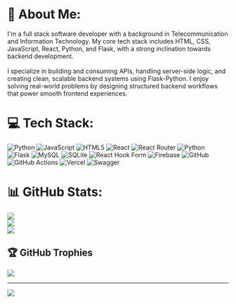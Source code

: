# 💫 About Me:
I'm a full stack software developer with a background in Telecommunication and Information Technology. My core tech stack includes HTML, CSS, JavaScript, React, Python, and Flask, with a strong inclination towards backend development.<br><br>I specialize in building and consuming APIs, handling server-side logic, and creating clean, scalable backend systems using Flask-Python. I enjoy solving real-world problems by designing structured backend workflows that power smooth frontend experiences.


# 💻 Tech Stack:
![Python](https://img.shields.io/badge/python-3670A0?style=for-the-badge&logo=python&logoColor=ffdd54) ![JavaScript](https://img.shields.io/badge/javascript-%23323330.svg?style=for-the-badge&logo=javascript&logoColor=%23F7DF1E) ![HTML5](https://img.shields.io/badge/html5-%23E34F26.svg?style=for-the-badge&logo=html5&logoColor=white) ![React](https://img.shields.io/badge/react-%2320232a.svg?style=for-the-badge&logo=react&logoColor=%2361DAFB) ![React Router](https://img.shields.io/badge/React_Router-CA4245?style=for-the-badge&logo=react-router&logoColor=white) ![Python](https://img.shields.io/badge/python-3670A0?style=for-the-badge&logo=python&logoColor=ffdd54) ![Flask](https://img.shields.io/badge/flask-%23000.svg?style=for-the-badge&logo=flask&logoColor=white) ![MySQL](https://img.shields.io/badge/mysql-4479A1.svg?style=for-the-badge&logo=mysql&logoColor=white) ![SQLite](https://img.shields.io/badge/sqlite-%2307405e.svg?style=for-the-badge&logo=sqlite&logoColor=white) ![React Hook Form](https://img.shields.io/badge/React%20Hook%20Form-%23EC5990.svg?style=for-the-badge&logo=reacthookform&logoColor=white) ![Firebase](https://img.shields.io/badge/firebase-%23039BE5.svg?style=for-the-badge&logo=firebase) ![GitHub](https://img.shields.io/badge/github-%23121011.svg?style=for-the-badge&logo=github&logoColor=white) ![GitHub Actions](https://img.shields.io/badge/github%20actions-%232671E5.svg?style=for-the-badge&logo=githubactions&logoColor=white) ![Vercel](https://img.shields.io/badge/vercel-%23000000.svg?style=for-the-badge&logo=vercel&logoColor=white) ![Swagger](https://img.shields.io/badge/-Swagger-%23Clojure?style=for-the-badge&logo=swagger&logoColor=white)
# 📊 GitHub Stats:
![](https://github-readme-stats.vercel.app/api?username=WambuiJoan-dev&theme=dark&hide_border=false&include_all_commits=true&count_private=true)<br/>
![](https://nirzak-streak-stats.vercel.app/?user=WambuiJoan-dev&theme=dark&hide_border=false)<br/>
![](https://github-readme-stats.vercel.app/api/top-langs/?username=WambuiJoan-dev&theme=dark&hide_border=false&include_all_commits=true&count_private=true&layout=compact)

## 🏆 GitHub Trophies
![](https://github-profile-trophy.vercel.app/?username=WambuiJoan-dev&theme=radical&no-frame=false&no-bg=true&margin-w=4)

---
[![](https://visitcount.itsvg.in/api?id=WambuiJoan-dev&icon=0&color=0)](https://visitcount.itsvg.in)

<!-- Proudly created with GPRM ( https://gprm.itsvg.in ) -->
